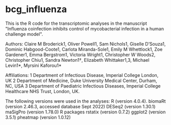 # bcg_influenza
This is the R code for the transcriptomic analyses in the manuscript "Influenza coinfection inhibits control of mycobacterial infection in a human challenge model". 

Authors:
Claire M Broderick1, Oliver Powell1, Sam Nichols1, Giselle D’Souza1, Dominic Habgood-Coote1, Carlota Miranda-Sole1, Emily M Whettlock1, Zoe Gardener1, Emma Bergstrom1, Victoria Wright1, Christopher W Woods2, Christopher Chiu1, Sandra Newton1†, Elizabeth Whittaker1,3, Michael Levin1*, Myrsini Kaforou1*

Affiliations:
1 Department of Infectious Disease, Imperial College London, UK
2 Department of Medicine, Duke University Medical Center, Durham, NC, USA
3 Department of Paediatric Infectious Diseases, Imperial College Healthcare NHS Trust, London, UK.


The following versions were used in the analyses:
 R (version 4.0.4). 
 biomaRt (version 2.46.3, accessed database Sept 2022)
 DESeq2 (version 1.30.1) 
 maSigPro (version 1.78.0) R packages
 rstatix (version 0.7.2)
 ggplot2 (version 3.5.1) 
 pheatmap (version 1.0.12)

